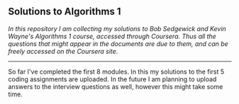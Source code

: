 ## Solutions to Algorithms 1

*In this repository I am collecting my solutions to Bob Sedgewick and Kevin Wayne's Algorithms 1 course, accessed through Coursera. Thus all the questions that might appear in the documents are due to them, and can be freely accessed on the Coursera site.*

---

So far I've completed the first 8 modules. In this my solutions to the first 5 coding assignments are uploaded. In the future I am planning to upload answers to the interview questions as well, however this might take some time.
